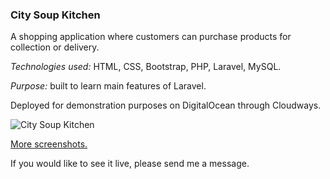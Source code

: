 ### City Soup Kitchen

A shopping application where customers can purchase products for collection or delivery.

*Technologies used:* HTML, CSS, Bootstrap, PHP, Laravel, MySQL.

*Purpose:* built to learn main features of Laravel.

Deployed for demonstration purposes on DigitalOcean through Cloudways. 

![City Soup Kitchen](http://phpstack-228259-800159.cloudwaysapps.com/screenshots/csc.png)

[More screenshots.](http://phpstack-228259-800159.cloudwaysapps.com/screenshots/csc.html)

If you would like to see it live, please send me a message.
